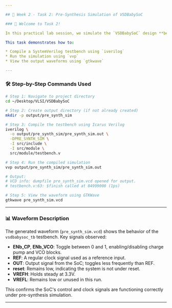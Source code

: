 ```yaml
--- 

## 🧪 Week 2 - Task 2: Pre-Synthesis Simulation of VSDBabySoC

### 👋 Welcome to Task 2!

In this practical lab session, we simulate the `VSDBabySoC` design **before synthesis** using the open-source Verilog simulator **Icarus Verilog** and visualize the waveforms using **GTKWave**.

This task demonstrates how to:

* Compile a SystemVerilog testbench using `iverilog`
* Run the simulation using `vvp`
* View the output waveforms using `gtkwave`

---
```


### 🛠️ Step-by-Step Commands Used

```bash
# Step 1: Navigate to project directory
cd ~/Desktop/VLSI/VSDBabySoC

# Step 2: Create output directory (if not already created)
mkdir -p output/pre_synth_sim

# Step 3: Compile the testbench using Icarus Verilog
iverilog \
  -o output/pre_synth_sim/pre_synth_sim.out \
  -DPRE_SYNTH_SIM \
  -I src/include \
  -I src/module \
  src/module/testbench.v

# Step 4: Run the compiled simulation
vvp output/pre_synth_sim/pre_synth_sim.out

# Output:
# VCD info: dumpfile pre_synth_sim.vcd opened for output.
# testbench.v:63: $finish called at 84999000 (1ps)

# Step 5: View the waveform using GTKWave
gtkwave pre_synth_sim.vcd
```

---

### 📊 Waveform Description

The generated waveform (`pre_synth_sim.vcd`) shows the behavior of the `vsdbabysoc_tb` testbench. Key signals observed:

* **ENb_CP**, **ENb_VCO**: Toggle between 0 and 1, enabling/disabling charge pump and VCO blocks.
* **REF**: A regular clock signal used as a reference input.
* **OUT**: Output signal from the SoC; toggles less frequently than REF.
* **reset**: Remains low, indicating the system is not under reset.
* **VREFH**: Holds steady at 3.3V.
* **VREFL**: Remains low or unused in this run.

This confirms the SoC's control and clock signals are functioning correctly under pre-synthesis simulation.

---
